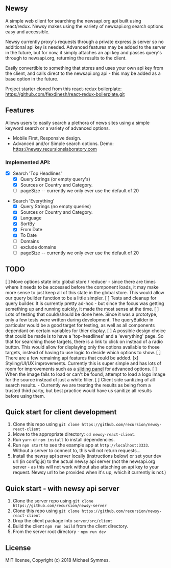 ## Newsy

A simple web client for searching the newsapi.org api built using react/redux. Newsy makes using the variety of newsapi.org search options easy and accessible.

Newsy currently proxy's requests through a private express.js server so no additional api key is needed. Advanced features may be added to the server in the future, but for now, it simply attaches an api key and passes query's through to newsapi.org, returning the results to the client. 

Easily convertible to something that stores and uses your own api key from the client, and calls direct to the newsapi.org api - this may be added as a base option in the future.

Project starter cloned from this react-redux boilerplate: https://github.com/flexdinesh/react-redux-boilerplate.git

## Features
Allows users to easily search a plethora of news sites using a simple keyword search or a variety of advanced options.

- Mobile First, Responsive design.
- Advanced and/or Simple search options.
Demo: https://newsy.recursionslaboratory.com

### Implemented API:
- [x] Search 'Top Headlines'
  - [x] Query Strings (or empty query's)
  - [x] Sources or Country and Category.
  - [ ] pageSize -- currently we only ever use the default of 20

- Search 'Everything'
  - [x] Query Strings (no empty queries)
  - [x] Sources or Country and Category.
  - [x] Language
  - [x] SortBy
  - [x] From Date
  - [x] To Date
  - [ ] Domains
  - [ ] exclude domains
  - [ ] pageSize -- currently we only ever use the default of 20

## TODO

[ ] Move options state into global store / reducer - since there are times where it needs to be accessed before the component loads, it may make more sense to just keep all of this state in the global store. This would allow our query builder function to be a little simpler.
[ ] Tests and cleanup for query builder. It is currently pretty ad-hoc - but since the focus was getting something up and running quickly, it made the most sense at the time.
[ ] Lots of testing that could/should be done here. Since it was a prototype, only a few tests were written during development. The queryBuilder in particular would be a good target for testing, as well as all components dependant on certain variables for thier display.
[ ] A possible design choice that could be made is to have a 'top-headlines' and a 'everything' page. So that for searching those targets, there is a link to click on instead of a radio button. This would allow for displaying only the options available to those targets, instead of having to use logic to decide which options to show.
[ ] There are a few remaining api features that could be added.
[x] Styling/UI/UX improvements. Currently this is super simple and has lots of room for improvements such as a [sliding panel](https://www.npmjs.com/package/react-sliding-pane) for advanced options.
[ ] When the image fails to load or can't be found, attempt to load a logo image for the source instead of just a white filler.
[ ] Client side santizing of all search results. - Currently we are treating the results as being from a trusted third party, but best practice would have us sanitize all results before using them.

## Quick start for client development

1. Clone this repo using `git clone https://github.com/recursion/newsy-react-client`
2. Move to the appropriate directory: `cd newsy-react-client`.<br />
3. Run `yarn` or `npm install` to install dependencies.<br />
4. Run `npm start` to see the example app at `http://localhost:3333`. Without a server to connect to, this will not return requests...
5. Install the newsy api server locally (instructions below) or set your dev url (in config.js) to the actual newsy api server (not the newsapi.org server - as this will not work without also attaching an api key to your request. Newsy url to be provided when it's up, which it currently is not.)

## Quick start - with newsy api server

1. Clone the server repo using `git clone https://github.com/recursion/newsy-server`
2. Clone this repo using `git clone https://github.com/recursion/newsy-react-client`
3. Drop the client package into `server/src/client`
4. Build the client `npm run build` from the client directory.
5. From the server root directory - `npm run dev`

## License

MIT license, Copyright (c) 2018 Michael Symmes.
